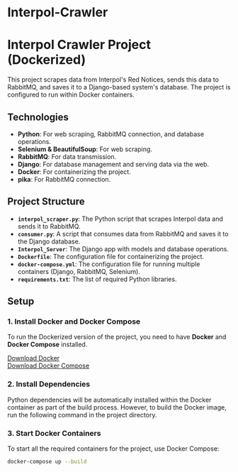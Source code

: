 # Interpol-Crawler

# Interpol Crawler Project (Dockerized)

This project scrapes data from Interpol's Red Notices, sends this data to RabbitMQ, and saves it to a Django-based system's database. The project is configured to run within Docker containers.

## Technologies
- **Python**: For web scraping, RabbitMQ connection, and database operations.
- **Selenium & BeautifulSoup**: For web scraping.
- **RabbitMQ**: For data transmission.
- **Django**: For database management and serving data via the web.
- **Docker**: For containerizing the project.
- **pika**: For RabbitMQ connection.

## Project Structure

- **`interpol_scraper.py`**: The Python script that scrapes Interpol data and sends it to RabbitMQ.
- **`consumer.py`**: A script that consumes data from RabbitMQ and saves it to the Django database.
- **`Interpol_Server`**: The Django app with models and database operations.
- **`Dockerfile`**: The configuration file for containerizing the project.
- **`docker-compose.yml`**: The configuration file for running multiple containers (Django, RabbitMQ, Selenium).
- **`requirements.txt`**: The list of required Python libraries.

## Setup

### 1. Install Docker and Docker Compose

To run the Dockerized version of the project, you need to have **Docker** and **Docker Compose** installed.

[Download Docker](https://www.docker.com/products/docker-desktop)  
[Download Docker Compose](https://docs.docker.com/compose/install/)

### 2. Install Dependencies

Python dependencies will be automatically installed within the Docker container as part of the build process. However, to build the Docker image, run the following command in the project directory.

### 3. Start Docker Containers

To start all the required containers for the project, use Docker Compose:

```bash
docker-compose up --build
